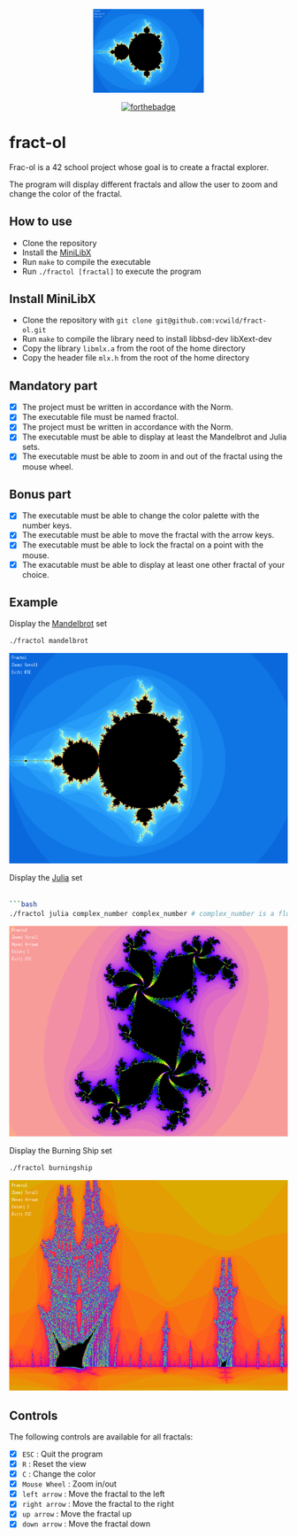 
<div align="center">

<img src="img.png" width="200px" />

[![forthebadge](https://forthebadge.com/images/badges/made-with-c.svg)](https://forthebadge.com)

</div>

# fract-ol

Frac-ol is a 42 school project whose goal is to create a fractal explorer.

The program will display different fractals and allow the user to zoom and change the color of the fractal.

## How to use

- Clone the repository
- Install the [MiniLibX](https://github.com/42Paris/minilibx-linux)
- Run `make` to compile the executable
- Run `./fractol [fractal]` to execute the program

## Install MiniLibX

- Clone the repository with `git clone git@github.com:vcwild/fract-ol.git`
- Run `make` to compile the library need to install libbsd-dev libXext-dev
- Copy the library `libmlx.a` from the root of the home directory
- Copy the header file `mlx.h` from the root of the home directory

## Mandatory part

- [x] The project must be written in accordance with the Norm.
- [x] The executable file must be named fractol.
- [x] The project must be written in accordance with the Norm.
- [x] The executable must be able to display at least the Mandelbrot and Julia sets.
- [x] The executable must be able to zoom in and out of the fractal using the mouse wheel.

## Bonus part

- [x] The executable must be able to change the color palette with the number keys.
- [x] The executable must be able to move the fractal with the arrow keys.
- [x] The executable must be able to lock the fractal on a point with the mouse.
- [x] The exacutable must be able to display at least one other fractal of your choice.

## Example

Display the [Mandelbrot](https://en.wikipedia.org/wiki/Mandelbrot_set) set

```bash
./fractol mandelbrot
```

![Example](./img.png)

Display the [Julia](https://en.wikipedia.org/wiki/Julia_set) set

```bash

```bash
./fractol julia complex_number complex_number # complex_number is a float
```

![Example](./img2.png)

Display the Burning Ship set

```bash
./fractol burningship
```

![Example](./img3.png)

## Controls

The following controls are available for all fractals:

- [x] `ESC` : Quit the program
- [x] `R` : Reset the view
- [x] `C` : Change the color
- [x] `Mouse Wheel` : Zoom in/out
- [x] `left arrow` : Move the fractal to the left
- [x] `right arrow` : Move the fractal to the right
- [x] `up arrow` : Move the fractal up
- [x] `down arrow` : Move the fractal down
